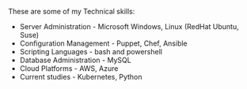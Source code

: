 These are some of my Technical skills:

- Server Administration - Microsoft Windows, Linux (RedHat Ubuntu, Suse)
- Configuration Management - Puppet, Chef, Ansible
- Scripting Languages - bash and powershell
- Database Administration - MySQL
- Cloud Platforms - AWS, Azure
- Current studies - Kubernetes, Python
